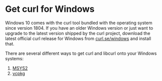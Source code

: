 # Get curl for Windows

Windows 10 comes with the curl tool bundled with the operating system since
version 1804. If you have an older Windows version or just want to upgrade to
the latest version shipped by the curl project, download the latest official
curl release for Windows from
[curl.se/windows](https://curl.se/windows/) and install that.

There are several different ways to get curl and libcurl onto your Windows
systems:

1. [MSYS2](win-msys2.md)
2. [vcpkg](win-vcpkg.md)
